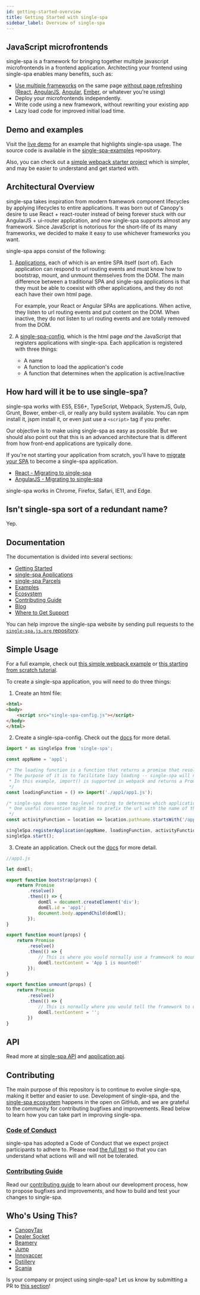 ```yaml
---
id: getting-started-overview
title: Getting Started with single-spa
sidebar_label: Overview of single-spa
---
```


## JavaScript microfrontends

single-spa is a framework for bringing together multiple javascript microfrontends in a frontend application. Architecting your frontend using single-spa enables many benefits, such as:

- [Use multiple frameworks](ecosystem.md#help-for-frameworks) on the same page [without page refreshing](building-applications.md)
  ([React](ecosystem-react.md), [AngularJS](ecosystem-angularjs.md), [Angular](ecosystem-angular.md), [Ember](ecosystem-ember.md), or whatever you're using)
- Deploy your microfrontends independently.
- Write code using a new framework, without rewriting your existing app
- Lazy load code for improved initial load time.

## Demo and examples

Visit the [live demo](https://single-spa.surge.sh) for an example that highlights single-spa usage. The source code is available in the [single-spa-examples](https://github.com/CanopyTax/single-spa-examples) repository.

Also, you can check out a [simple webpack starter project](https://github.com/joeldenning/simple-single-spa-webpack-example) which is simpler, and may be easier to understand and get started with.

## Architectural Overview

single-spa takes inspiration from modern framework component lifecycles by applying lifecycles to entire applications.
It was born out of Canopy's desire to use React + react-router instead of being forever stuck with our AngularJS + ui-router application, and now single-spa supports almost any framework. Since JavaScript is notorious for the short-life of its many frameworks, we decided to make it easy to use whichever frameworks you want.

single-spa apps consist of the following:

1. [Applications](building-applications.md), each of which is an entire SPA itself (sort of). Each application can respond to url routing events and must know how to bootstrap, mount, and unmount themselves from the DOM. The main difference between a traditional SPA and single-spa applications is that they must be able to coexist with other applications, and they do not each have their own html page.

    For example, your React or Angular SPAs are applications. When active, they listen to url routing events and put content on the DOM. When inactive, they do not listen to url routing events and are totally removed from the DOM.
2. A [single-spa-config](single-spa-config.md), which is the html page _and_ the JavaScript that registers applications with single-spa. Each application is registered with three things:
    - A name
    - A function to load the application's code
    - A function that determines when the application is active/inactive

## How hard will it be to use single-spa?

single-spa works with ES5, ES6+, TypeScript, Webpack, SystemJS, Gulp, Grunt, Bower, ember-cli, or really any build system available. You can npm install it, jspm install it, or even just use a `<script>` tag if you prefer.

Our objective is to make using single-spa as easy as possible. But we should also point out that this is an advanced architecture that is different from how front-end applications are typically done.

If you're not starting your application from scratch, you'll have to [migrate your SPA](migrating-existing-spas.md) to become a single-spa application.

* [React - Migrating to single-spa](migrating-react-tutorial.md)
* [AngularJS - Migrating to single-spa](migrating-angularJS-tutorial.md)

single-spa works in Chrome, Firefox, Safari, IE11, and Edge.

## Isn't single-spa sort of a redundant name?

Yep.

## Documentation

The documentation is divided into several sections:

* [Getting Started](getting-started-overview.md)
* [single-spa Applications](building-applications.md)
* [single-spa Parcels](parcels-overview.md)
* [Examples](examples.md)
* [Ecosystem](ecosystem.md)
* [Contributing Guide](contributing-overview.md)
* [Blog](https://single-spa.js.org/blog/)
* [Where to Get Support](https://single-spa.js.org/en/help.html)

You can help improve the single-spa website by sending pull requests to the [`single-spa.js.org` repository](https://github.com/CanopyTax/single-spa.js.org).

## Simple Usage

For a full example, check out [this simple webpack example](https://github.com/joeldenning/simple-single-spa-webpack-example) or [this starting from scratch tutorial](starting-from-scratch.md).

To create a single-spa application, you will need to do three things:

1. Create an html file:

```html
<html>
<body>
	<script src="single-spa-config.js"></script>
</body>
</html>
```

2. Create a single-spa-config. Check out the [docs](single-spa-config.md) for more detail.

```js
import * as singleSpa from 'single-spa';

const appName = 'app1';

/* The loading function is a function that returns a promise that resolves with the javascript application module.
 * The purpose of it is to facilitate lazy loading -- single-spa will not download the code for a application until it needs to.
 * In this example, import() is supported in webpack and returns a Promise, but single-spa works with any loading function that returns a Promise.
 */
const loadingFunction = () => import('./app1/app1.js');

/* single-spa does some top-level routing to determine which application is active for any url. You can implement this routing any way you'd like.
 * One useful convention might be to prefix the url with the name of the app that is active, to keep your top-level routing simple.
 */
const activityFunction = location => location.pathname.startsWith('/app1');

singleSpa.registerApplication(appName, loadingFunction, activityFunction);
singleSpa.start();
```

3. Create an application. Check out the [docs](building-applications.md) for more detail.

```js
//app1.js

let domEl;

export function bootstrap(props) {
	return Promise
		.resolve()
		.then(() => {
			domEl = document.createElement('div');
			domEl.id = 'app1';
			document.body.appendChild(domEl);
		});
}

export function mount(props) {
	return Promise
		.resolve()
		.then(() => {
			// This is where you would normally use a framework to mount some ui to the dom. See https://single-spa.js.org/docs/ecosystem.html.
			domEl.textContent = 'App 1 is mounted!'
		});
}

export function unmount(props) {
	return Promise
		.resolve()
		.then(() => {
			// This is normally where you would tell the framework to unmount the ui from the dom. See https://single-spa.js.org/docs/ecosystem.html
			domEl.textContent = '';
		})
}
```

## API

Read more at [single-spa API](api.md) and [application api](building-applications.md#application-lifecycle).

## Contributing

The main purpose of this repository is to continue to evolve single-spa, making it better and easier to use. Development of single-spa, and the [single-spa ecosystem](ecosystem.md) happens in the open on GitHub, and we are grateful to the community for contributing bugfixes and improvements. Read below to learn how you can take part in improving single-spa.

### [Code of Conduct](CODE_OF_CONDUCT.md)

single-spa has adopted a Code of Conduct that we expect project participants to adhere to. Please read [the full text](CODE_OF_CONDUCT.md) so that you can understand what actions will and will not be tolerated.

### [Contributing Guide](contributing-overview.md)

Read our [contributing guide](https://reactjs.org/contributing/how-to-contribute.html) to learn about our development process, how to propose bugfixes and improvements, and how to build and test your changes to single-spa.

## Who's Using This?

- [CanopyTax](https://www.canopytax.com)
- [Dealer Socket](https://dealersocket.com/)
- [Beamery](https://beamery.com/)
- [Jump](https://getjump.com/)
- [Innovaccer](https://innovaccer.com/)
- [Dstillery](https://www.dstillery.com)
- [Scania](https://www.scania.com)

Is your company or project using single-spa? Let us know by submitting a PR to [this section](https://github.com/CanopyTax/single-spa.js.org/blob/master/docs/getting-started-overview.md)!
